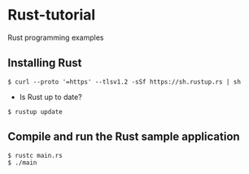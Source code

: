 # Rust-tutorial
Rust programming examples 

## Installing Rust

```
$ curl --proto '=https' --tlsv1.2 -sSf https://sh.rustup.rs | sh
```

* Is Rust up to date?

```
$ rustup update
```

## Compile and run the Rust sample application

```
$ rustc main.rs 
$ ./main
```
